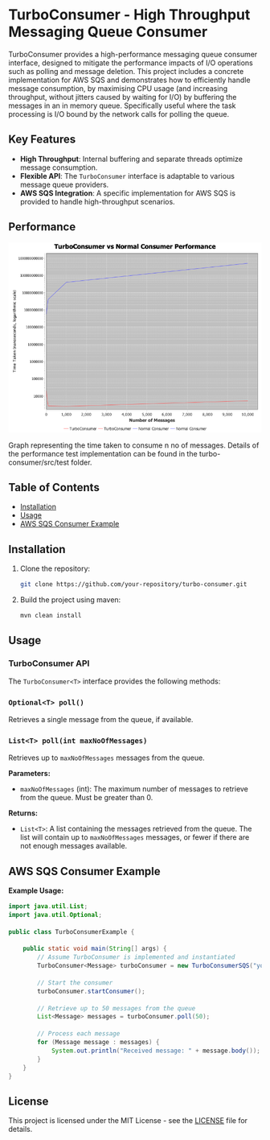 # TurboConsumer - High Throughput Messaging Queue Consumer

TurboConsumer provides a high-performance messaging queue consumer interface, designed to mitigate the performance impacts of I/O operations such as polling and message deletion. This project includes a concrete implementation for AWS SQS and demonstrates how to efficiently handle message consumption, by maximising CPU usage (and increasing throughput, without jitters caused by waiting for I/O) by buffering the messages in an in memory queue. Specifically useful where the task processing is I/O bound by the network calls for polling the queue.

## Key Features

- **High Throughput**: Internal buffering and separate threads optimize message consumption.
- **Flexible API**: The `TurboConsumer` interface is adaptable to various message queue providers.
- **AWS SQS Integration**: A specific implementation for AWS SQS is provided to handle high-throughput scenarios.

## Performance

![TurboConsumerPerformanceTest.png](TurboConsumerPerformanceTest.png)

Graph representing the time taken to consume n no of messages.
Details of the performance test implementation can be found in the turbo-consumer/src/test folder.

## Table of Contents

- [Installation](#installation)
- [Usage](#usage)
- [AWS SQS Consumer Example](#aws-sqs-consumer-example)

## Installation

1. Clone the repository:
   ```bash
   git clone https://github.com/your-repository/turbo-consumer.git

2. Build the project using maven:
   ```bash
   mvn clean install

## Usage

### TurboConsumer API

The `TurboConsumer<T>` interface provides the following methods:

### `Optional<T> poll()` 

Retrieves a single message from the queue, if available.

### `List<T> poll(int maxNoOfMessages)`

Retrieves up to `maxNoOfMessages` messages from the queue.

**Parameters:**

- `maxNoOfMessages` (int): The maximum number of messages to retrieve from the queue. Must be greater than 0.

**Returns:**

- `List<T>`: A list containing the messages retrieved from the queue. The list will contain up to `maxNoOfMessages` messages, or fewer if there are not enough messages available.

## AWS SQS Consumer Example

**Example Usage:**

```java
import java.util.List;
import java.util.Optional;

public class TurboConsumerExample {

    public static void main(String[] args) {
        // Assume TurboConsumer is implemented and instantiated
        TurboConsumer<Message> turboConsumer = new TurboConsumerSQS("your-queue-url", 100, Region.YOUR_REGION);

        // Start the consumer
        turboConsumer.startConsumer();

        // Retrieve up to 50 messages from the queue
        List<Message> messages = turboConsumer.poll(50);

        // Process each message
        for (Message message : messages) {
            System.out.println("Received message: " + message.body());
        }
    }
}
```

## License

This project is licensed under the MIT License - see the [LICENSE](./LICENSE) file for details.
   
